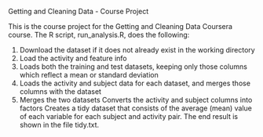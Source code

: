 Getting and Cleaning Data - Course Project

This is the course project for the Getting and Cleaning Data Coursera course. The R script, run_analysis.R, does the following:

  1. Download the dataset if it does not already exist in the working directory
  2. Load the activity and feature info
  3. Loads both the training and test datasets, keeping only those columns which reflect a mean or standard deviation
  4. Loads the activity and subject data for each dataset, and merges those columns with the dataset
  5. Merges the two datasets
  Converts the activity and subject columns into factors
  Creates a tidy dataset that consists of the average (mean) value of each variable for each subject and activity pair.
  The end result is shown in the file tidy.txt.
